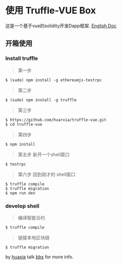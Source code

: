 # 使用 Truffle-VUE Box

这是一个基于vue的solidity开发Dapp框架.
[English Doc](README.md)
## 开箱使用

### Install truffle

> 第一步

```
$ (sudo) npm install -g ethereumjs-testrpc
```

> 第二步

```
$ (sudo) npm install -g truffle
```

> 第三步

```
$ https://github.com/huarxia/truffle-vue.git
$ cd truffle-vue
```

> 第四步

```
$ npm install
```

> 第五步 新开一个shell窗口
 
```
$ testrpc
```
> 第六步 回到刚才的 shell窗口

```
$ truffle compile
$ truffle migration
$ npm run dev
```
### develop shell

> 编译智能合约

```
$ truffle compile
```
> 链接本地区块链

```
$ truffle migration
```

by [huaxia](https://github.com/huarxia)
talk [bbs](https://bbs.myens.shop) for more info.
